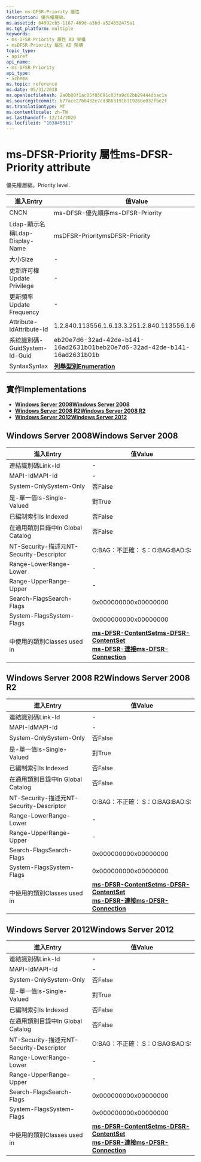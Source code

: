 ```yaml
---
title: ms-DFSR-Priority 屬性
description: 優先權層級。
ms.assetid: 64992cb5-1167-469d-a3bd-a524652475a1
ms.tgt_platform: multiple
keywords:
- ms-DFSR-Priority 屬性 AD 架構
- msDFSR-Priority 屬性 AD 架構
topic_type:
- apiref
api_name:
- ms-DFSR-Priority
api_type:
- Schema
ms.topic: reference
ms.date: 05/31/2018
ms.openlocfilehash: 2a0b80f1ac05f05691c03fa9d62bb29444dbac1a
ms.sourcegitcommit: b77ace27b0432e7cd3863191b11926be032fbe2f
ms.translationtype: MT
ms.contentlocale: zh-TW
ms.lasthandoff: 12/14/2020
ms.locfileid: "103845511"
---
```

# <a name="ms-dfsr-priority-attribute"></a><span data-ttu-id="b3e0c-105">ms-DFSR-Priority 屬性</span><span class="sxs-lookup"><span data-stu-id="b3e0c-105">ms-DFSR-Priority attribute</span></span>

<span data-ttu-id="b3e0c-106">優先權層級。</span><span class="sxs-lookup"><span data-stu-id="b3e0c-106">Priority level.</span></span>



| <span data-ttu-id="b3e0c-107">進入</span><span class="sxs-lookup"><span data-stu-id="b3e0c-107">Entry</span></span> | <span data-ttu-id="b3e0c-108">值</span><span class="sxs-lookup"><span data-stu-id="b3e0c-108">Value</span></span> |
|-------------------|--------------------------------------|
| <span data-ttu-id="b3e0c-109">CN</span><span class="sxs-lookup"><span data-stu-id="b3e0c-109">CN</span></span>                | <span data-ttu-id="b3e0c-110">ms-DFSR-優先順序</span><span class="sxs-lookup"><span data-stu-id="b3e0c-110">ms-DFSR-Priority</span></span>                     |
| <span data-ttu-id="b3e0c-111">Ldap-顯示名稱</span><span class="sxs-lookup"><span data-stu-id="b3e0c-111">Ldap-Display-Name</span></span> | <span data-ttu-id="b3e0c-112">msDFSR-Priority</span><span class="sxs-lookup"><span data-stu-id="b3e0c-112">msDFSR-Priority</span></span>                      |
| <span data-ttu-id="b3e0c-113">大小</span><span class="sxs-lookup"><span data-stu-id="b3e0c-113">Size</span></span>              | \-                                   |
| <span data-ttu-id="b3e0c-114">更新許可權</span><span class="sxs-lookup"><span data-stu-id="b3e0c-114">Update Privilege</span></span>  | \-                                   |
| <span data-ttu-id="b3e0c-115">更新頻率</span><span class="sxs-lookup"><span data-stu-id="b3e0c-115">Update Frequency</span></span>  | \-                                   |
| <span data-ttu-id="b3e0c-116">Attribute-Id</span><span class="sxs-lookup"><span data-stu-id="b3e0c-116">Attribute-Id</span></span>      | <span data-ttu-id="b3e0c-117">1.2.840.113556.1.6.13.3.25</span><span class="sxs-lookup"><span data-stu-id="b3e0c-117">1.2.840.113556.1.6.13.3.25</span></span>           |
| <span data-ttu-id="b3e0c-118">系統識別碼-Guid</span><span class="sxs-lookup"><span data-stu-id="b3e0c-118">System-Id-Guid</span></span>    | <span data-ttu-id="b3e0c-119">eb20e7d6-32ad-42de-b141-16ad2631b01b</span><span class="sxs-lookup"><span data-stu-id="b3e0c-119">eb20e7d6-32ad-42de-b141-16ad2631b01b</span></span> |
| <span data-ttu-id="b3e0c-120">Syntax</span><span class="sxs-lookup"><span data-stu-id="b3e0c-120">Syntax</span></span>            | [<span data-ttu-id="b3e0c-121">**列舉型別**</span><span class="sxs-lookup"><span data-stu-id="b3e0c-121">**Enumeration**</span></span>](s-enumeration.md) |



## <a name="implementations"></a><span data-ttu-id="b3e0c-122">實作</span><span class="sxs-lookup"><span data-stu-id="b3e0c-122">Implementations</span></span>

-   [<span data-ttu-id="b3e0c-123">**Windows Server 2008**</span><span class="sxs-lookup"><span data-stu-id="b3e0c-123">**Windows Server 2008**</span></span>](#windows-server-2008)
-   [<span data-ttu-id="b3e0c-124">**Windows Server 2008 R2**</span><span class="sxs-lookup"><span data-stu-id="b3e0c-124">**Windows Server 2008 R2**</span></span>](#windows-server-2008-r2)
-   [<span data-ttu-id="b3e0c-125">**Windows Server 2012**</span><span class="sxs-lookup"><span data-stu-id="b3e0c-125">**Windows Server 2012**</span></span>](#windows-server-2012)

## <a name="windows-server-2008"></a><span data-ttu-id="b3e0c-126">Windows Server 2008</span><span class="sxs-lookup"><span data-stu-id="b3e0c-126">Windows Server 2008</span></span>



| <span data-ttu-id="b3e0c-127">進入</span><span class="sxs-lookup"><span data-stu-id="b3e0c-127">Entry</span></span> | <span data-ttu-id="b3e0c-128">值</span><span class="sxs-lookup"><span data-stu-id="b3e0c-128">Value</span></span> |
|------------------------|---------------------------------------------------------------------------------------------------------------------------|
| <span data-ttu-id="b3e0c-129">連結識別碼</span><span class="sxs-lookup"><span data-stu-id="b3e0c-129">Link-Id</span></span>                | \-                                                                                                                        |
| <span data-ttu-id="b3e0c-130">MAPI-Id</span><span class="sxs-lookup"><span data-stu-id="b3e0c-130">MAPI-Id</span></span>                | \-                                                                                                                        |
| <span data-ttu-id="b3e0c-131">System-Only</span><span class="sxs-lookup"><span data-stu-id="b3e0c-131">System-Only</span></span>            | <span data-ttu-id="b3e0c-132">否</span><span class="sxs-lookup"><span data-stu-id="b3e0c-132">False</span></span>                                                                                                                     |
| <span data-ttu-id="b3e0c-133">是-單一值</span><span class="sxs-lookup"><span data-stu-id="b3e0c-133">Is-Single-Valued</span></span>       | <span data-ttu-id="b3e0c-134">對</span><span class="sxs-lookup"><span data-stu-id="b3e0c-134">True</span></span>                                                                                                                      |
| <span data-ttu-id="b3e0c-135">已編制索引</span><span class="sxs-lookup"><span data-stu-id="b3e0c-135">Is Indexed</span></span>             | <span data-ttu-id="b3e0c-136">否</span><span class="sxs-lookup"><span data-stu-id="b3e0c-136">False</span></span>                                                                                                                     |
| <span data-ttu-id="b3e0c-137">在通用類別目錄中</span><span class="sxs-lookup"><span data-stu-id="b3e0c-137">In Global Catalog</span></span>      | <span data-ttu-id="b3e0c-138">否</span><span class="sxs-lookup"><span data-stu-id="b3e0c-138">False</span></span>                                                                                                                     |
| <span data-ttu-id="b3e0c-139">NT-Security-描述元</span><span class="sxs-lookup"><span data-stu-id="b3e0c-139">NT-Security-Descriptor</span></span> | <span data-ttu-id="b3e0c-140">O:BAG：不正確： S：</span><span class="sxs-lookup"><span data-stu-id="b3e0c-140">O:BAG:BAD:S:</span></span>                                                                                                              |
| <span data-ttu-id="b3e0c-141">Range-Lower</span><span class="sxs-lookup"><span data-stu-id="b3e0c-141">Range-Lower</span></span>            | \-                                                                                                                        |
| <span data-ttu-id="b3e0c-142">Range-Upper</span><span class="sxs-lookup"><span data-stu-id="b3e0c-142">Range-Upper</span></span>            | \-                                                                                                                        |
| <span data-ttu-id="b3e0c-143">Search-Flags</span><span class="sxs-lookup"><span data-stu-id="b3e0c-143">Search-Flags</span></span>           | <span data-ttu-id="b3e0c-144">0x00000000</span><span class="sxs-lookup"><span data-stu-id="b3e0c-144">0x00000000</span></span>                                                                                                                |
| <span data-ttu-id="b3e0c-145">System-Flags</span><span class="sxs-lookup"><span data-stu-id="b3e0c-145">System-Flags</span></span>           | <span data-ttu-id="b3e0c-146">0x00000000</span><span class="sxs-lookup"><span data-stu-id="b3e0c-146">0x00000000</span></span>                                                                                                                |
| <span data-ttu-id="b3e0c-147">中使用的類別</span><span class="sxs-lookup"><span data-stu-id="b3e0c-147">Classes used in</span></span>        | [<span data-ttu-id="b3e0c-148">**ms-DFSR-ContentSet**</span><span class="sxs-lookup"><span data-stu-id="b3e0c-148">**ms-DFSR-ContentSet**</span></span>](c-msdfsr-contentset.md)<br/> [<span data-ttu-id="b3e0c-149">**ms-DFSR-連接**</span><span class="sxs-lookup"><span data-stu-id="b3e0c-149">**ms-DFSR-Connection**</span></span>](c-msdfsr-connection.md)<br/> |



## <a name="windows-server-2008-r2"></a><span data-ttu-id="b3e0c-150">Windows Server 2008 R2</span><span class="sxs-lookup"><span data-stu-id="b3e0c-150">Windows Server 2008 R2</span></span>



| <span data-ttu-id="b3e0c-151">進入</span><span class="sxs-lookup"><span data-stu-id="b3e0c-151">Entry</span></span> | <span data-ttu-id="b3e0c-152">值</span><span class="sxs-lookup"><span data-stu-id="b3e0c-152">Value</span></span> |
|------------------------|---------------------------------------------------------------------------------------------------------------------------|
| <span data-ttu-id="b3e0c-153">連結識別碼</span><span class="sxs-lookup"><span data-stu-id="b3e0c-153">Link-Id</span></span>                | \-                                                                                                                        |
| <span data-ttu-id="b3e0c-154">MAPI-Id</span><span class="sxs-lookup"><span data-stu-id="b3e0c-154">MAPI-Id</span></span>                | \-                                                                                                                        |
| <span data-ttu-id="b3e0c-155">System-Only</span><span class="sxs-lookup"><span data-stu-id="b3e0c-155">System-Only</span></span>            | <span data-ttu-id="b3e0c-156">否</span><span class="sxs-lookup"><span data-stu-id="b3e0c-156">False</span></span>                                                                                                                     |
| <span data-ttu-id="b3e0c-157">是-單一值</span><span class="sxs-lookup"><span data-stu-id="b3e0c-157">Is-Single-Valued</span></span>       | <span data-ttu-id="b3e0c-158">對</span><span class="sxs-lookup"><span data-stu-id="b3e0c-158">True</span></span>                                                                                                                      |
| <span data-ttu-id="b3e0c-159">已編制索引</span><span class="sxs-lookup"><span data-stu-id="b3e0c-159">Is Indexed</span></span>             | <span data-ttu-id="b3e0c-160">否</span><span class="sxs-lookup"><span data-stu-id="b3e0c-160">False</span></span>                                                                                                                     |
| <span data-ttu-id="b3e0c-161">在通用類別目錄中</span><span class="sxs-lookup"><span data-stu-id="b3e0c-161">In Global Catalog</span></span>      | <span data-ttu-id="b3e0c-162">否</span><span class="sxs-lookup"><span data-stu-id="b3e0c-162">False</span></span>                                                                                                                     |
| <span data-ttu-id="b3e0c-163">NT-Security-描述元</span><span class="sxs-lookup"><span data-stu-id="b3e0c-163">NT-Security-Descriptor</span></span> | <span data-ttu-id="b3e0c-164">O:BAG：不正確： S：</span><span class="sxs-lookup"><span data-stu-id="b3e0c-164">O:BAG:BAD:S:</span></span>                                                                                                              |
| <span data-ttu-id="b3e0c-165">Range-Lower</span><span class="sxs-lookup"><span data-stu-id="b3e0c-165">Range-Lower</span></span>            | \-                                                                                                                        |
| <span data-ttu-id="b3e0c-166">Range-Upper</span><span class="sxs-lookup"><span data-stu-id="b3e0c-166">Range-Upper</span></span>            | \-                                                                                                                        |
| <span data-ttu-id="b3e0c-167">Search-Flags</span><span class="sxs-lookup"><span data-stu-id="b3e0c-167">Search-Flags</span></span>           | <span data-ttu-id="b3e0c-168">0x00000000</span><span class="sxs-lookup"><span data-stu-id="b3e0c-168">0x00000000</span></span>                                                                                                                |
| <span data-ttu-id="b3e0c-169">System-Flags</span><span class="sxs-lookup"><span data-stu-id="b3e0c-169">System-Flags</span></span>           | <span data-ttu-id="b3e0c-170">0x00000000</span><span class="sxs-lookup"><span data-stu-id="b3e0c-170">0x00000000</span></span>                                                                                                                |
| <span data-ttu-id="b3e0c-171">中使用的類別</span><span class="sxs-lookup"><span data-stu-id="b3e0c-171">Classes used in</span></span>        | [<span data-ttu-id="b3e0c-172">**ms-DFSR-ContentSet**</span><span class="sxs-lookup"><span data-stu-id="b3e0c-172">**ms-DFSR-ContentSet**</span></span>](c-msdfsr-contentset.md)<br/> [<span data-ttu-id="b3e0c-173">**ms-DFSR-連接**</span><span class="sxs-lookup"><span data-stu-id="b3e0c-173">**ms-DFSR-Connection**</span></span>](c-msdfsr-connection.md)<br/> |



## <a name="windows-server-2012"></a><span data-ttu-id="b3e0c-174">Windows Server 2012</span><span class="sxs-lookup"><span data-stu-id="b3e0c-174">Windows Server 2012</span></span>



| <span data-ttu-id="b3e0c-175">進入</span><span class="sxs-lookup"><span data-stu-id="b3e0c-175">Entry</span></span> | <span data-ttu-id="b3e0c-176">值</span><span class="sxs-lookup"><span data-stu-id="b3e0c-176">Value</span></span> |
|------------------------|---------------------------------------------------------------------------------------------------------------------------|
| <span data-ttu-id="b3e0c-177">連結識別碼</span><span class="sxs-lookup"><span data-stu-id="b3e0c-177">Link-Id</span></span>                | \-                                                                                                                        |
| <span data-ttu-id="b3e0c-178">MAPI-Id</span><span class="sxs-lookup"><span data-stu-id="b3e0c-178">MAPI-Id</span></span>                | \-                                                                                                                        |
| <span data-ttu-id="b3e0c-179">System-Only</span><span class="sxs-lookup"><span data-stu-id="b3e0c-179">System-Only</span></span>            | <span data-ttu-id="b3e0c-180">否</span><span class="sxs-lookup"><span data-stu-id="b3e0c-180">False</span></span>                                                                                                                     |
| <span data-ttu-id="b3e0c-181">是-單一值</span><span class="sxs-lookup"><span data-stu-id="b3e0c-181">Is-Single-Valued</span></span>       | <span data-ttu-id="b3e0c-182">對</span><span class="sxs-lookup"><span data-stu-id="b3e0c-182">True</span></span>                                                                                                                      |
| <span data-ttu-id="b3e0c-183">已編制索引</span><span class="sxs-lookup"><span data-stu-id="b3e0c-183">Is Indexed</span></span>             | <span data-ttu-id="b3e0c-184">否</span><span class="sxs-lookup"><span data-stu-id="b3e0c-184">False</span></span>                                                                                                                     |
| <span data-ttu-id="b3e0c-185">在通用類別目錄中</span><span class="sxs-lookup"><span data-stu-id="b3e0c-185">In Global Catalog</span></span>      | <span data-ttu-id="b3e0c-186">否</span><span class="sxs-lookup"><span data-stu-id="b3e0c-186">False</span></span>                                                                                                                     |
| <span data-ttu-id="b3e0c-187">NT-Security-描述元</span><span class="sxs-lookup"><span data-stu-id="b3e0c-187">NT-Security-Descriptor</span></span> | <span data-ttu-id="b3e0c-188">O:BAG：不正確： S：</span><span class="sxs-lookup"><span data-stu-id="b3e0c-188">O:BAG:BAD:S:</span></span>                                                                                                              |
| <span data-ttu-id="b3e0c-189">Range-Lower</span><span class="sxs-lookup"><span data-stu-id="b3e0c-189">Range-Lower</span></span>            | \-                                                                                                                        |
| <span data-ttu-id="b3e0c-190">Range-Upper</span><span class="sxs-lookup"><span data-stu-id="b3e0c-190">Range-Upper</span></span>            | \-                                                                                                                        |
| <span data-ttu-id="b3e0c-191">Search-Flags</span><span class="sxs-lookup"><span data-stu-id="b3e0c-191">Search-Flags</span></span>           | <span data-ttu-id="b3e0c-192">0x00000000</span><span class="sxs-lookup"><span data-stu-id="b3e0c-192">0x00000000</span></span>                                                                                                                |
| <span data-ttu-id="b3e0c-193">System-Flags</span><span class="sxs-lookup"><span data-stu-id="b3e0c-193">System-Flags</span></span>           | <span data-ttu-id="b3e0c-194">0x00000000</span><span class="sxs-lookup"><span data-stu-id="b3e0c-194">0x00000000</span></span>                                                                                                                |
| <span data-ttu-id="b3e0c-195">中使用的類別</span><span class="sxs-lookup"><span data-stu-id="b3e0c-195">Classes used in</span></span>        | [<span data-ttu-id="b3e0c-196">**ms-DFSR-ContentSet**</span><span class="sxs-lookup"><span data-stu-id="b3e0c-196">**ms-DFSR-ContentSet**</span></span>](c-msdfsr-contentset.md)<br/> [<span data-ttu-id="b3e0c-197">**ms-DFSR-連接**</span><span class="sxs-lookup"><span data-stu-id="b3e0c-197">**ms-DFSR-Connection**</span></span>](c-msdfsr-connection.md)<br/> |



 

 





